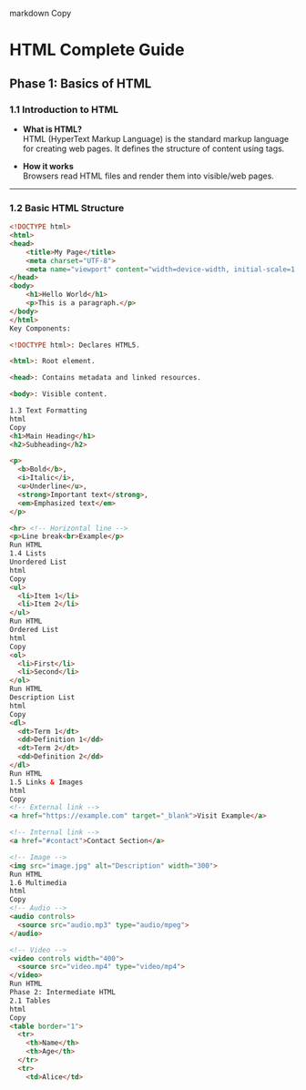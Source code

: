 markdown
Copy
# HTML Complete Guide

## Phase 1: Basics of HTML

### 1.1 Introduction to HTML
- **What is HTML?**  
  HTML (HyperText Markup Language) is the standard markup language for creating web pages. It defines the structure of content using tags.

- **How it works**  
  Browsers read HTML files and render them into visible/web pages.

---

### 1.2 Basic HTML Structure
```html
<!DOCTYPE html>
<html>
<head>
    <title>My Page</title>
    <meta charset="UTF-8">
    <meta name="viewport" content="width=device-width, initial-scale=1.0">
</head>
<body>
    <h1>Hello World</h1>
    <p>This is a paragraph.</p>
</body>
</html>
Key Components:

<!DOCTYPE html>: Declares HTML5.

<html>: Root element.

<head>: Contains metadata and linked resources.

<body>: Visible content.

1.3 Text Formatting
html
Copy
<h1>Main Heading</h1>
<h2>Subheading</h2>

<p>
  <b>Bold</b>, 
  <i>Italic</i>, 
  <u>Underline</u>, 
  <strong>Important text</strong>, 
  <em>Emphasized text</em>
</p>

<hr> <!-- Horizontal line -->
<p>Line break<br>Example</p>
Run HTML
1.4 Lists
Unordered List
html
Copy
<ul>
  <li>Item 1</li>
  <li>Item 2</li>
</ul>
Run HTML
Ordered List
html
Copy
<ol>
  <li>First</li>
  <li>Second</li>
</ol>
Run HTML
Description List
html
Copy
<dl>
  <dt>Term 1</dt>
  <dd>Definition 1</dd>
  <dt>Term 2</dt>
  <dd>Definition 2</dd>
</dl>
Run HTML
1.5 Links & Images
html
Copy
<!-- External link -->
<a href="https://example.com" target="_blank">Visit Example</a>

<!-- Internal link -->
<a href="#contact">Contact Section</a>

<!-- Image -->
<img src="image.jpg" alt="Description" width="300">
Run HTML
1.6 Multimedia
html
Copy
<!-- Audio -->
<audio controls>
  <source src="audio.mp3" type="audio/mpeg">
</audio>

<!-- Video -->
<video controls width="400">
  <source src="video.mp4" type="video/mp4">
</video>
Run HTML
Phase 2: Intermediate HTML
2.1 Tables
html
Copy
<table border="1">
  <tr>
    <th>Name</th>
    <th>Age</th>
  </tr>
  <tr>
    <td>Alice</td>
